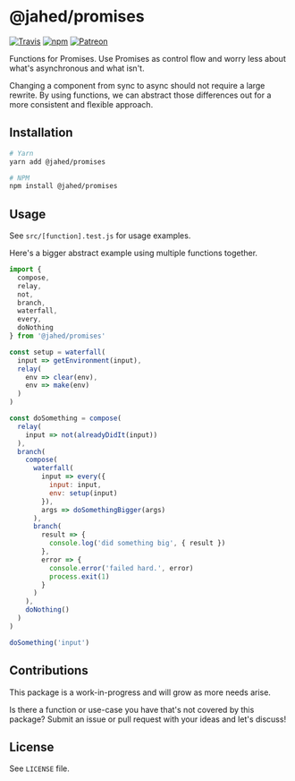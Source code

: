 # @jahed/promises

[![Travis](https://img.shields.io/travis/jahed/promises.svg)](https://travis-ci.org/jahed/promises)
[![npm](https://img.shields.io/npm/v/@jahed/promises.svg)](https://www.npmjs.com/package/@jahed/promises)
[![Patreon](https://img.shields.io/badge/patreon-donate-f96854.svg)](https://www.patreon.com/jahed)

Functions for Promises. Use Promises as control flow and worry less about
what's asynchronous and what isn't.

Changing a component from sync to async should not require a large rewrite. By
using functions, we can abstract those differences out for a more consistent and
flexible approach.

## Installation

```bash
# Yarn
yarn add @jahed/promises

# NPM
npm install @jahed/promises
```

## Usage

See `src/[function].test.js` for usage examples.

Here's a bigger abstract example using multiple functions together.

```js
import { 
  compose, 
  relay, 
  not, 
  branch, 
  waterfall, 
  every, 
  doNothing 
} from '@jahed/promises'

const setup = waterfall(
  input => getEnvironment(input),
  relay(
    env => clear(env),
    env => make(env)
  )
)

const doSomething = compose(
  relay(
    input => not(alreadyDidIt(input))
  ),
  branch(
    compose(
      waterfall(
        input => every({
          input: input,
          env: setup(input)
        }),
        args => doSomethingBigger(args)
      ),
      branch(
        result => {
          console.log('did something big', { result })
        },
        error => {
          console.error('failed hard.', error)
          process.exit(1)
        }
      )
    ),
    doNothing()
  )
)

doSomething('input')
```

## Contributions

This package is a work-in-progress and will grow as more needs arise.

Is there a function or use-case you have that's not covered by this package?
Submit an issue or pull request with your ideas and let's discuss!

## License

See `LICENSE` file.
